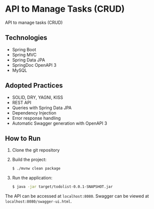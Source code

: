 # API to Manage Tasks (CRUD)

API to manage tasks (CRUD)

## Technologies

- Spring Boot
- Spring MVC
- Spring Data JPA
- SpringDoc OpenAPI 3
- MySQL

## Adopted Practices

- SOLID, DRY, YAGNI, KISS
- REST API
- Queries with Spring Data JPA
- Dependency Injection
- Error response handling
- Automatic Swagger generation with OpenAPI 3

## How to Run

1. Clone the git repository
2. Build the project:

   ```bash
   $ ./mvnw clean package

   ```

3. Run the application:
   ```bash
   $ java -jar target/todolist-0.0.1-SNAPSHOT.jar
   ```

The API can be accessed at `localhost:8080`. Swagger can be viewed at `localhost:8080/swagger-ui.html`.
